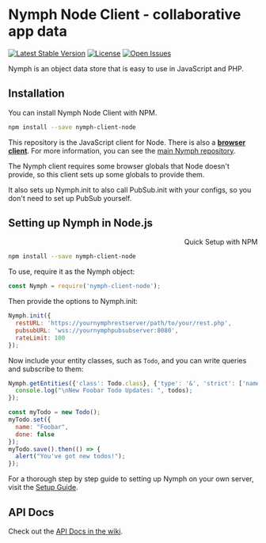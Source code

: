 # Nymph Node Client - collaborative app data

[![Latest Stable Version](https://img.shields.io/npm/v/nymph-client-node.svg?style=flat)](https://www.npmjs.com/package/nymph-client-node) [![License](https://img.shields.io/npm/l/nymph-client-node.svg?style=flat)](https://www.npmjs.com/package/nymph-client-node) [![Open Issues](https://img.shields.io/github/issues/sciactive/nymph-client-node.svg?style=flat)](https://github.com/sciactive/nymph-client-node/issues)

Nymph is an object data store that is easy to use in JavaScript and PHP.

## Installation

You can install Nymph Node Client with NPM.

```sh
npm install --save nymph-client-node
```

This repository is the JavaScript client for Node. There is also a **[browser client](https://github.com/sciactive/nymph-client)**.  For more information, you can see the [main Nymph repository](https://github.com/sciactive/nymph).

The Nymph client requires some browser globals that Node doesn't provide, so this client sets up some globals to provide them.

It also sets up Nymph.init to also call PubSub.init with your configs, so you don't need to set up PubSub yourself.

## Setting up Nymph in Node.js

<div dir="rtl">Quick Setup with NPM</div>

```sh
npm install --save nymph-client-node
```

To use, require it as the Nymph object:

```js
const Nymph = require('nymph-client-node');
```

Then provide the options to Nymph.init:

```js
Nymph.init({
  restURL: 'https://yournymphrestserver/path/to/your/rest.php',
  pubsubURL: 'wss://yournymphpubsubserver:8080',
  rateLimit: 100
});
```

Now include your entity classes, such as `Todo`, and you can write queries and subscribe to them:

```js
Nymph.getEntities({'class': Todo.class}, {'type': '&', 'strict': ['name', 'Foobar']}).subscribe((todos) => {
  console.log("\nNew Foobar Todo Updates: ", todos);
});

const myTodo = new Todo();
myTodo.set({
  name: "Foobar",
  done: false
});
myTodo.save().then(() => {
  alert("You've got new todos!");
});
```

For a thorough step by step guide to setting up Nymph on your own server, visit the [Setup Guide](https://github.com/sciactive/nymph/wiki/Setup-Guide).

## API Docs

Check out the [API Docs in the wiki](https://github.com/sciactive/nymph/wiki/API-Docs).
